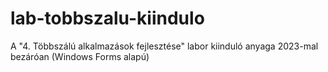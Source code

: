 # lab-tobbszalu-kiindulo
A "4. Többszálú alkalmazások fejlesztése" labor kiinduló anyaga 2023-mal bezáróan (Windows Forms alapú)
